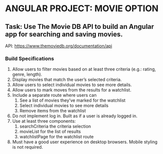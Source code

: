 # ANGULAR PROJECT: MOVIE OPTION
## Task: Use The Movie DB API to build an Angular app for searching and saving movies.
 API: https://www.themoviedb.org/documentation/api
### Build Specifications
1. Allow users to filter movies based on at least three criteria (e.g.: rating, genre, length).
2. Display movies that match the user’s selected criteria.
3. Allow users to select individual movies to see more details.
4. Allow users to mark moves from the results for a watchlist.
5. Include a separate route where users can
    1. See a list of movies they’ve marked for the watchlist
    1. Select individual movies to see more details
    1. Remove items from the watchlist
6. Do not implement log in. Built as if a user is already logged in.
7. Use at least three components:
    1. searchCriteria the criteria selection
    1. movieList for the list of results
    1. watchlistPage for the watchlist route
8. Must have a good user experience on desktop browsers. Mobile styling is not required.